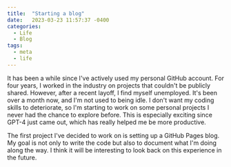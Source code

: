 ```yaml
---
title:  "Starting a blog"
date:   2023-03-23 11:57:37 -0400
categories:
  - Life
  - Blog
tags:
  - meta
  - life
---
```


It has been a while since I've actively used my personal GitHub account. For four years, I worked in the industry on projects that couldn't be publicly shared. However, after a recent layoff, I find myself unemployed. It's been over a month now, and I'm not used to being idle. I don't want my coding skills to deteriorate, so I'm starting to work on some personal projects I never had the chance to explore before. This is especially exciting since GPT-4 just came out, which has really helped me be more productive.

The first project I've decided to work on is setting up a GitHub Pages blog. My goal is not only to write the code but also to document what I'm doing along the way. I think it will be interesting to look back on this experience in the future.